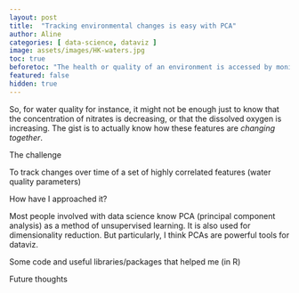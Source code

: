 ```yaml
---
layout: post
title:  "Tracking environmental changes is easy with PCA"
author: Aline
categories: [ data-science, dataviz ]
image: assets/images/HK-waters.jpg
toc: true
beforetoc: "The health or quality of an environment is accessed by monitoring multiple features. PCAs can help to detect and visualize trends over time"
featured: false
hidden: true
---
```



So, for water quality for instance, it might not be enough just to know that the concentration of nitrates is decreasing, or that the dissolved oxygen is increasing. The gist is to actually know how these features are *changing together*.


The challenge  

To track changes over time of a set of highly correlated features (water quality parameters)

How have I approached it?

Most people involved with data science know PCA (principal component analysis) as a method of unsupervised learning. It is also used for dimensionality reduction. But particularly,
I think PCAs are powerful tools for dataviz.


Some code and useful libraries/packages that helped me (in R)




Future thoughts
